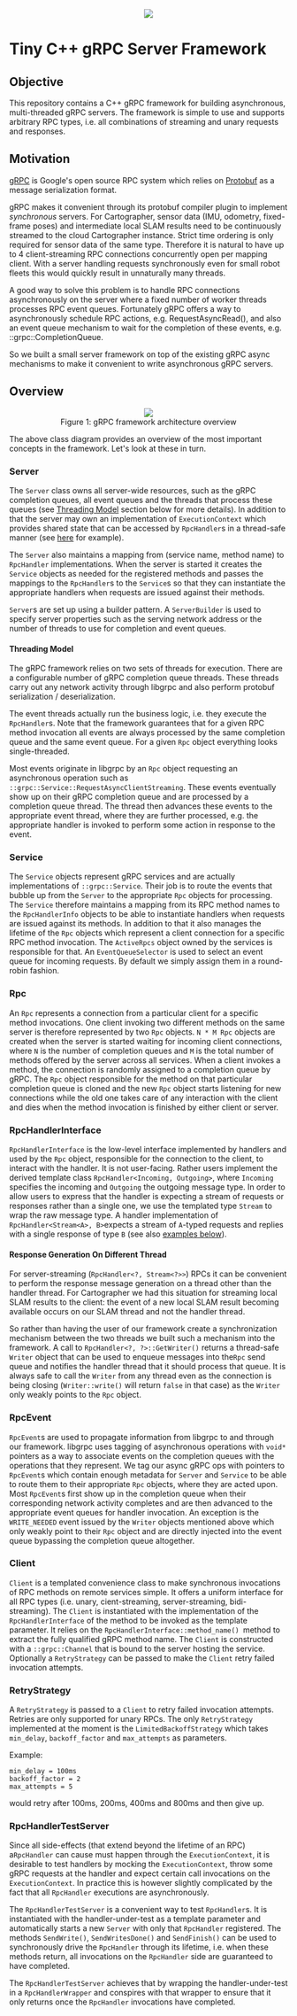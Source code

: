 <div style="text-align:center"><img src ="gfx/logo.png" /></div>

# Tiny C++ gRPC Server Framework

## Objective
<a name="objective"></a>

This repository contains a C++ gRPC framework for building asynchronous, multi-threaded gRPC servers.
The framework is simple to use and supports arbitrary RPC types, i.e. all combinations of streaming and unary requests and responses.

## Motivation
<a name="motivation"></a>

[gRPC](https://grpc.io/docs/guides/) is Google's open source RPC system which relies on [Protobuf](https://developers.google.com/protocol-buffers/)  as a message serialization format.
 
gRPC makes it convenient through its protobuf compiler plugin to implement _synchronous_ servers.
For Cartographer, sensor data (IMU, odometry, fixed-frame poses) and intermediate local SLAM results need to be continuously streamed to the cloud Cartographer instance.
Strict time ordering is only required for sensor data of the same type.
Therefore it is natural to have up to 4 client-streaming RPC connections concurrently open per mapping client.
With a server handling requests synchronously even for small robot fleets this would quickly result in unnaturally many threads.

A good way to solve this problem is to handle RPC connections asynchronously on the server where a fixed number of worker threads processes RPC event queues.
Fortunately gRPC offers a way to asynchronously schedule RPC actions, e.g. RequestAsyncRead(), and also an event queue mechanism to wait for the completion of these events, e.g. ::grpc::CompletionQueue.

So we built a small server framework on top of the existing gRPC async mechanisms to make it convenient to write asynchronous gRPC servers.

## Overview
<a name="overview"></a>

<div style="text-align:center"><img src ="gfx/diagram.png" /></div>

<div style="text-align:center">Figure 1: gRPC framework architecture overview</div>

The above class diagram provides an overview of the most important concepts in the framework.
Let's look at these in turn.


### Server
<a name="server"></a>

The `Server` class owns all server-wide resources, such as the gRPC completion queues, all event queues and the threads that process these queues (see [Threading Model](#threading-model) section below for more details).
In addition to that the server may own an implementation of `ExecutionContext` which provides shared state that can be accessed by `RpcHandler`s in a thread-safe manner (see [here](#example-sharing-resources-across-handler-invocations) for example).

The `Server` also maintains a mapping from (service name, method name) to `RpcHandler` implementations. When the server is started it creates the `Service` objects as needed for the registered methods and passes the mappings to the `RpcHandler`s to the `Service`s so that they can instantiate the appropriate handlers when requests are issued against their methods.

`Server`s are set up using a builder pattern. A `ServerBuilder` is used to specify server properties such as the serving network address or the number of threads to use for completion and event queues.


#### Threading Model
<a name="threading-model"></a>

The gRPC framework relies on two sets of threads for execution.
There are a configurable number of gRPC completion queue threads.
These threads carry out any network activity through libgrpc and also perform protobuf serialization / deserialization.

The event threads actually run the business logic, i.e. they execute the `RpcHandler`s.
Note that the framework guarantees that for a given RPC method invocation all events are always processed by the same completion queue and the same event queue.
For a given `Rpc` object everything looks single-threaded.

Most events originate in libgrpc by an `Rpc` object requesting an asynchronous operation such as `::grpc::Service::RequestAsyncClientStreaming`.
These events eventually show up on their gRPC completion queue and are processed by a completion queue thread.
The thread then advances these events to the appropriate event thread, where they are further processed, e.g. the appropriate handler is invoked to perform some action in response to the event.

### Service
<a name="service"></a>

The `Service` objects represent gRPC services and are actually implementations of `::grpc::Service`.
Their job is to route the events that bubble up from the `Server` to the appropriate `Rpc` objects for processing.
The `Service` therefore maintains a mapping from its RPC method names to the `RpcHandlerInfo` objects to be able to instantiate handlers when requests are issued against its methods.
In addition to that it also manages the lifetime of the `Rpc` objects which represent a client connection for a specific RPC method invocation.
The `ActiveRpcs` object owned by the services is responsible for that. An `EventQueueSelector` is used to select an event queue for incoming requests.
By default we simply assign them in a round-robin fashion.


### Rpc
<a name="rpc"></a>

An `Rpc` represents a connection from a particular client for a specific method invocations.
One client invoking two different methods on the same server is therefore represented by two `Rpc` objects.
`N * M Rpc` objects are created when the server is started waiting for incoming client connections, where `N` is the number of completion queues and `M` is the total number of methods offered by the server across all services.
When a client invokes a method, the connection is randomly assigned to a completion queue by gRPC.
The `Rpc` object responsible for the method on that particular completion queue is cloned and the new `Rpc` object starts listening for new connections while the old one takes care of any interaction with the client and dies when the method invocation is finished by either client or server.

### RpcHandlerInterface
<a name="rpchandlerinterface"></a>

`RpcHandlerInterface` is the low-level interface implemented by handlers and used by the `Rpc` object, responsible for the connection to the client, to interact with the handler.
It is not user-facing. Rather users implement the derived template class `RpcHandler<Incoming, Outgoing>`, where `Incoming` specifies the incoming and `Outgoing` the outgoing message type.
In order to allow users to express that the handler is expecting a stream of requests or responses rather than a single one, we use the templated type `Stream` to wrap the raw message type.
A handler implementation of `RpcHandler<Stream<A>, B>`expects a stream of `A`-typed requests and replies with a single response of type `B` (see also [examples below](#example-server-offering-streaming-request-rpc-method-"getsum-")).


#### Response Generation On Different Thread
<a name="response-generation-on-different-thread"></a>

For server-streaming (`RpcHandler<?, Stream<?>>`) RPCs it can be convenient to perform the response message generation on a thread other than the handler thread.
For Cartographer we had this situation for streaming local SLAM results to the client: the event of a new local SLAM result becoming available occurs on our SLAM thread and not the handler thread.

So rather than having the user of our framework create a synchronization mechanism between the two threads we built such a mechanism into the framework.
A call to `RpcHandler<?, ?>::GetWriter()` returns a thread-safe `Writer` object that can be used to enqueue messages into the`Rpc` send queue and notifies the handler thread that it should process that queue.
It is always safe to call the `Writer` from any thread even as the connection is being closing (`Writer::write()` will return `false` in that case) as the `Writer` only weakly points to the `Rpc` object.

### RpcEvent
<a name="rpcevent"></a>

`RpcEvent`s are used to propagate information from libgrpc to and through our framework.
libgrpc uses tagging of asynchronous operations with `void*` pointers as a way to associate events on the completion queues with the operations that they represent.
We tag our async gRPC ops with pointers to `RpcEvent`s which contain enough metadata for `Server` and `Service` to be able to route them to their appropriate `Rpc` objects, where they are acted upon.
Most `RpcEvent`s first show up in the completion queue when their corresponding network activity completes and are then advanced to the appropriate event queues for handler invocation.
An exception is the `WRITE_NEEDED` event issued by the `Writer` objects mentioned above which only weakly point to their `Rpc` object and are directly injected into the event queue bypassing the completion queue altogether.

### Client
<a name="client"></a>

`Client` is a templated convenience class to make synchronous invocations of RPC methods on remote services simple.
It offers a uniform interface for all RPC types (i.e. unary, cient-streaming, server-streaming, bidi-streaming).
The `Client` is instantiated with the implementation of the `RpcHandlerInterface` of the method to be invoked as the template parameter.
It relies on the `RpcHandlerInterface::method_name() `method to extract the fully qualified gRPC method name.
The `Client` is constructed with a `::grpc::Channel` that is bound to the server hosting the service.
Optionally a `RetryStrategy` can be passed to make the `Client` retry failed invocation attempts.


### RetryStrategy
<a name="retrystrategy"></a>

A `RetryStrategy` is passed to a `Client` to retry failed invocation attempts.
Retries are only supported for unary RPCs.
The only `RetryStrategy` implemented at the moment is the `LimitedBackoffStrategy` which takes `min_delay`, `backoff_factor` and `max_attempts` as parameters.

Example:

```
min_delay = 100ms
backoff_factor = 2
max_attempts = 5
```
would retry after 100ms, 200ms, 400ms and 800ms and then give up.


### RpcHandlerTestServer
<a name="rpchandlertestserver"></a>

Since all side-effects (that extend beyond the lifetime of an RPC) a`RpcHandler` can cause must happen through the `ExecutionContext`, it is desirable to test handlers by mocking the `ExecutionContext`, throw some gRPC requests at the handler and expect certain call invocations on the `ExecutionContext`.
In practice this is however slightly complicated by the fact that all `RpcHandler` executions are asynchronously.

The `RpcHandlerTestServer` is a convenient way to test `RpcHandler`s.
It is instantiated with the handler-under-test as a template parameter and automatically starts a new `Server` with only that `RpcHandler` registered.
The methods `SendWrite()`, `SendWritesDone()` and `SendFinish()` can be used to synchronously drive the `RpcHandler` through its lifetime, i.e. when these methods return, all invocations on the `RpcHandler` side are guaranteed to have completed.

The `RpcHandlerTestServer` achieves that by wrapping the handler-under-test in a `RpcHandlerWrapper` and conspires with that wrapper to ensure that it only returns once the `RpcHandler` invocations have completed.
